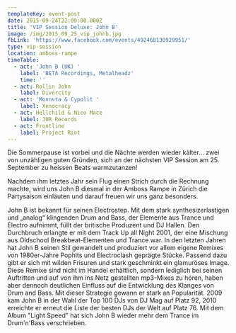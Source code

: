 ```yaml
---
templateKey: event-post
date: 2015-09-24T22:00:00.000Z
title: 'VIP Session Deluxe: John B'
image: /img/2015_09_25_vip_johnb.jpg
fbLink: 'https://www.facebook.com/events/492468130929951/'
type: vip-session
location: amboss-rampe
timeTable:
  - act: 'John B (UK) '
    label: 'BETA Recordings, Metalheadz'
    time: ''
  - act: Rollin John
    label: Divercity
  - act: 'Monnsta & Cypolit '
    label: Xenocracy
  - act: Hellchild & Nico Mace
    label: JUR Records
  - act: Frontline
    label: Project Riot
---
```

Die Sommerpause ist vorbei und die Nächte werden wieder kälter... zwei von unzähligen guten Gründen, sich an der nächsten VIP Session am 25. September zu heissen Beats warmzutanzen! 

Nachdem ihm letztes Jahr sein Flug einen Strich durch die Rechnung machte, wird uns John B diesmal in der Amboss Rampe in Zürich die Partysaison einläuten und darauf freuen wir uns ganz besonders.

John B ist bekannt für seinen Electrostep. Mit dem stark synthesizerlastigen und „analog“ klingenden Drum and Bass, der Elemente aus Trance und Electro aufnimmt, füllt der britische Produzent und DJ Hallen.  Den Durchbruch erlangte er mit dem Track Up all Night 2001, der eine Mischung aus Oldschool Breakbeat-Elementen und Trance war. In den letzten Jahren hat John B seinen Stil gewandelt und produziert vor allem eigene Remixes von 1980er-Jahre Pophits und Electroclash geprägte Stücke. Passend dazu gibt er sich mit wilden Frisuren und stark geschminkt ein glamuröses Image. Diese Remixe sind nicht im Handel erhältlich, sondern lediglich bei seinen Auftritten und auf von ihm ins Netz gestellten mp3-Mixes zu hören, haben aber dennoch deutlichen Einfluss auf die Entwicklung des Klanges von Drum and Bass. Mit dieser Strategie gewann er stark an Popularität. 2009 kam John B in der Wahl der Top 100 DJs von DJ Mag auf Platz 92, 2010 erreichte er erneut die Liste der besten DJs der Welt auf Platz 76. Mit dem Album "Light Speed" hat sich John B wieder mehr dem Trance im Drum'n'Bass verschrieben.
